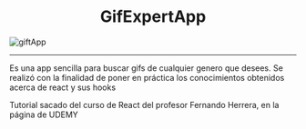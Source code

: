 <h1 align='center'> GifExpertApp </h1>

![giftApp](https://user-images.githubusercontent.com/76216411/210419441-ea3a7d2a-c226-40c7-bee5-bcf230f51ac5.png)

<hr />

<p> Es una app sencilla para buscar gifs de cualquier genero que desees. Se realizó con la finalidad de poner en práctica los conocimientos obtenidos acerca de react
  y sus hooks </p>
  
  <p> Tutorial sacado del curso de React del profesor Fernando Herrera, en la página de UDEMY </p> 
  
